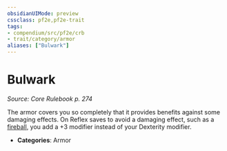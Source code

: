 ```yaml
---
obsidianUIMode: preview
cssclass: pf2e,pf2e-trait
tags:
- compendium/src/pf2e/crb
- trait/category/armor
aliases: ["Bulwark"]
---
```

# Bulwark  
*Source: Core Rulebook p. 274*  

The armor covers you so completely that it provides benefits against some damaging effects. On Reflex saves to avoid a damaging effect, such as a [fireball](../../Compendium/spells/fireball.md), you add a +3 modifier instead of your Dexterity modifier.

- **Categories**: Armor